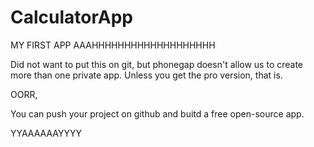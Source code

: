 # CalculatorApp
MY FIRST APP AAAHHHHHHHHHHHHHHHHHHH

Did not want to put this on git, but phonegap doesn't allow us to create more than one private app.
Unless you get the pro version, that is.

OORR, 

You can push your project on github and buitd a free open-source app.

YYAAAAAAYYYY
